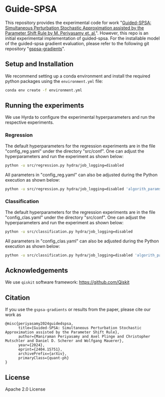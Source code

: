 # Guide-SPSA

This repository provides the experimental code for work "[Guided-SPSA: Simultaneous Perturbation Stochastic Approximation assisted by the Parameter Shift Rule by M. Periyasamy et. al.](https://arxiv.org/abs/2404.15751)". However, this repo is an initial experimental implementation of guided-spsa. For the installable model of the guided-spsa gradient evaluation, please refer to the following git repository "[gspsa-gradients](https://github.com/maniraman-periyasamy/gspsa-gradients)".


## Setup and Installation

We recommend setting up a conda environment and install the required python packages using the ``environment.yml`` file:

```bash
conda env create -f environment.yml
```

## Running the experiments

We use Hyrda to configure the experimental hyperparameters and run the respective experiments.

### Regression

The default hyperparameters for the regression experiments are in the file "config_reg.yaml" under the directory "src/conf". One can adjust the hyperparameters and run the experiment as shown below:

```bash
python -u src/regression.py hydra/job_logging=disabled
```

All parameters in "config_reg.yaml" can also be adjusted during the Python execution as shown below:

```bash
python -u src/regression.py hydra/job_logging=disabled 'algorith_params.lr=0.03'
```


### Classification

The default hyperparameters for the regression experiments are in the file "config_clas.yaml" under the directory "src/conf". One can adjust the hyperparameters and run the experiment as shown below:

```bash
python -u src/classification.py hydra/job_logging=disabled
```

All parameters in "config_clas.yaml" can also be adjusted during the Python execution as shown below:

```bash
python -u src/classification.py hydra/job_logging=disabled 'algorith_params.lr=0.03'
```

## Acknowledgements

We use ``qiskit`` software framework: https://github.com/Qiskit


## Citation

If you use the `gspsa-gradients` or results from the paper, please cite our work as

```
@misc{periyasamy2024guidedspsa,
      title={Guided-SPSA: Simultaneous Perturbation Stochastic Approximation assisted by the Parameter Shift Rule}, 
      author={Maniraman Periyasamy and Axel Plinge and Christopher Mutschler and Daniel D. Scherer and Wolfgang Mauerer},
      year={2024},
      eprint={2404.15751},
      archivePrefix={arXiv},
      primaryClass={quant-ph}
}
```

## License

Apache 2.0 License